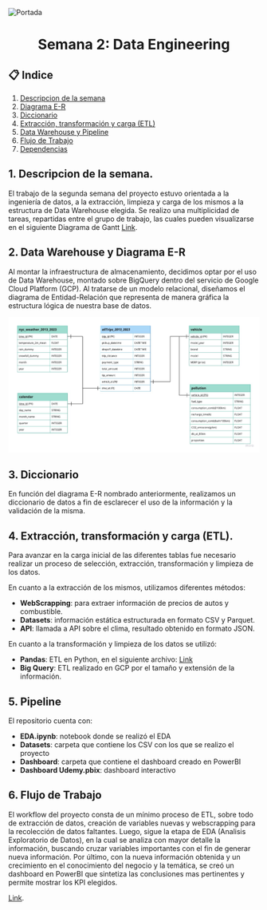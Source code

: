 ![Portada](https://www.dqsconsulting.com/wp-content/uploads/2021/09/como-hacer-un-analisis-de-datos.jpg)

<h1 align="center">  Semana 2: Data Engineering </h1>

## 📋 Indice
1. [Descripcion de la semana](#descripcion)
2. [Diagrama E-R](#e-r)
3. [Diccionario](#dicc)
4. [Extracción, transformación y carga (ETL)](#etl)
5. [Data Warehouse y Pipeline](#dw)
6. [Flujo de Trabajo](#workflow)
7. [Dependencias](#depen)


## 1. Descripcion de la semana. <a name="descripcion"></a>

El trabajo de la segunda semana del proyecto estuvo orientada a la ingeniería de datos, a la extracción, limpieza y carga de los mismos a la estructura de Data Warehouse elegida. Se realizo una multiplicidad de tareas, repartidas entre el grupo de trabajo, las cuales pueden visualizarse en el siguiente Diagrama de Gantt [Link](https://docs.google.com/spreadsheets/d/1FfYJpII47lZE7PPJ2_Fkker2DmhxPlchE7BnmvAbcrQ/edit#gid=1115838130).

## 2. Data Warehouse y Diagrama E-R <a name="e-r"></a>

Al montar la infraestructura de almacenamiento, decidimos optar por el uso de Data Warehouse, montado sobre BigQuery dentro del servicio de Google Cloud Platform (GCP). Al tratarse de un modelo relacional, diseñamos el diagrama de Entidad-Relación que representa de manera gráfica la estructura lógica de nuestra base de datos.

![E-R](Diagramas\assets\E-R.jpeg)

## 3. Diccionario <a name="dicc"></a>

En función del diagrama E-R nombrado anteriormente, realizamos un diccionario de datos a fin de esclarecer el uso de la información y la validación de la misma.


## 4. Extracción, transformación y carga (ETL). <a name="etl"></a>

Para avanzar en la carga inicial de las diferentes tablas fue necesario realizar un proceso de selección, extracción, transformación y limpieza de los datos. 

En cuanto a la extracción de los mismos, utilizamos diferentes métodos:

+ **WebScrapping**: para extraer información de precios de autos y combustible.
+ **Datasets**: información estática estructurada en formato CSV y Parquet.
+ **API**: llamada a API sobre el clima, resultado obtenido en formato JSON. 

En cuanto a la transformación y limpieza de los datos se utilizó:

+ **Pandas**: ETL en Python, en el siguiente archivo: [Link](ETL\ETL_car_models.ipynb)
+ **Big Query**: ETL realizado en GCP por el tamaño y extensión de la información.

## 5. Pipeline <a name="dw"></a>

El repositorio cuenta con:

+ **EDA.ipynb**: notebook donde se realizó el EDA
+ **Datasets**: carpeta que contiene los CSV con los que se realizo el proyecto
+ **Dashboard**: carpeta que contiene el dashboard creado en PowerBI
+ **Dashboard Udemy.pbix**: dashboard interactivo

## 6. Flujo de Trabajo <a name="workflow"></a>

El workflow del proyecto consta de un mínimo proceso de ETL, sobre todo de extracción de datos, creación de variables nuevas y webscrapping para la recolección de datos faltantes. Luego, sigue la etapa de EDA (Analisis Exploratorio de Datos), en la cual se analiza con mayor detalle la información, buscando cruzar variables importantes con el fin de generar nueva información. Por último, con la nueva información obtenida y un crecimiento en el conocimiento del negocio y la temática, se creó un dashboard en PowerBI que sintetiza las conclusiones mas pertinentes y permite mostrar los KPI elegidos. 

[Link](https://github.com/RoNovau/MOOC/blob/main/EDA.ipynb).
